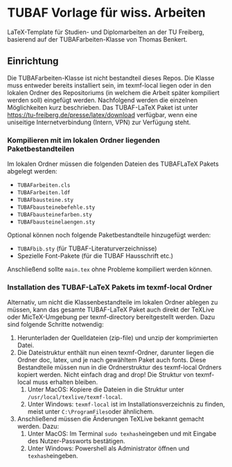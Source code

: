 # TUBAF Vorlage für wiss. Arbeiten
LaTeX-Template für Studien- und Diplomarbeiten an der TU Freiberg, basierend auf der TUBAFarbeiten-Klasse von Thomas Benkert.

## Einrichtung
Die TUBAFarbeiten-Klasse ist nicht bestandteil dieses Repos. Die Klasse muss entweder bereits installiert sein, im texmf-local liegen oder in den lokalen Ordner des Repositoriums (in welchem die Arbeit später kompiliert werden soll) eingefügt werden. Nachfolgend werden die einzelnen Möglichkeiten kurz beschrieben. Das TUBAF-LaTeX Paket ist unter https://tu-freiberg.de/presse/latex/download verfügbar, wenn eine uniseitige Internetverbindung (Intern, VPN) zur Verfügung steht.

### Kompilieren mit im lokalen Ordner liegenden Paketbestandteilen
Im lokalen Ordner müssen die folgenden Dateien des TUBAFLaTeX Pakets abgelegt werden:
- `TUBAFarbeiten.cls`
- `TUBAFarbeiten.ldf`
- `TUBAFbausteine.sty`
- `TUBAFbausteinebefehle.sty`
- `TUBAFbausteinefarben.sty`
- `TUBAFbausteinelaengen.sty`

Optional können noch folgende Paketbestandteile hinzugefügt werden:
- `TUBAFbib.sty` (für TUBAF-Literaturverzeichnisse)
- Spezielle Font-Pakete (für die TUBAF Hausschrift etc.)

Anschließend sollte `main.tex` ohne Probleme kompiliert werden können.

### Installation des TUBAF-LaTeX Pakets im texmf-local Ordner
Alternativ, um nicht die Klassenbestandteile im lokalen Ordner ablegen zu müssen, kann das gesamte TUBAF-LaTeX Paket auch direkt der TeXLive oder MicTeX-Umgebung per texmf-directory bereitgestellt werden. Dazu sind folgende Schritte notwendig:
1. Herunterladen der Quelldateien (zip-file) und unzip der komprimierten Datei.
2. Die Dateistruktur enthält nun einen texmf-Ordner, darunter liegen die Ordner doc, latex, und je nach gewähltem Paket auch fonts. Diese Bestandteile müssen nun in die Ordnerstruktur des texmf-local Ordners kopiert werden. Nicht einfach drag and drop! Die Struktur von texmf-local muss erhalten bleiben.
   1. Unter MacOS: Kopiere die Dateien in die Struktur unter `/usr/local/texlive/texmf-local`.
   2. Unter Windows: `texmf-local` ist im Installationsverzeichnis zu finden, meist unter `C:\ProgramFiles`oder ähnlichem.
3. Anschließend müssen die Änderungen TeXLive bekannt gemacht werden. Dazu:
   1. Unter MacOS: Im Terminal `sudo texhash`eingeben und mit Eingabe des Nutzer-Passworts bestätigen.
   2. Unter Windows: Powershell als Administrator öffnen und `texhash`eingeben. 

